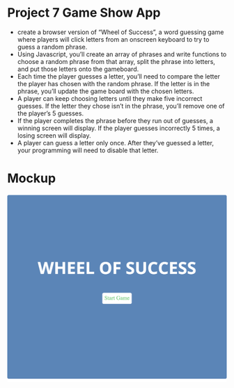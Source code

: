 # Project 7 Game Show App
- create a browser version of “Wheel of Success”, a word guessing game where players will click letters from an onscreen keyboard to try to guess a random phrase. 
- Using Javascript, you’ll create an array of phrases and write functions to choose a random phrase from that array, split the phrase into letters, and put those letters onto the gameboard.
- Each time the player guesses a letter, you’ll need to compare the letter the player has chosen with the random phrase. If the letter is in the phrase, you’ll update the game board with the chosen letters.
- A player can keep choosing letters until they make five incorrect guesses. If the letter they chose isn’t in the phrase, you’ll remove one of the player’s 5 guesses.
- If the player completes the phrase before they run out of guesses, a winning screen will display. If the player guesses incorrectly 5 times, a losing screen will display.
- A player can guess a letter only once. After they’ve guessed a letter, your programming will need to disable that letter. 

# Mockup
![Desktop](https://github.com/digitalbart/project-7-game-show-app/blob/master/mockups/wheel-of-success.png)

